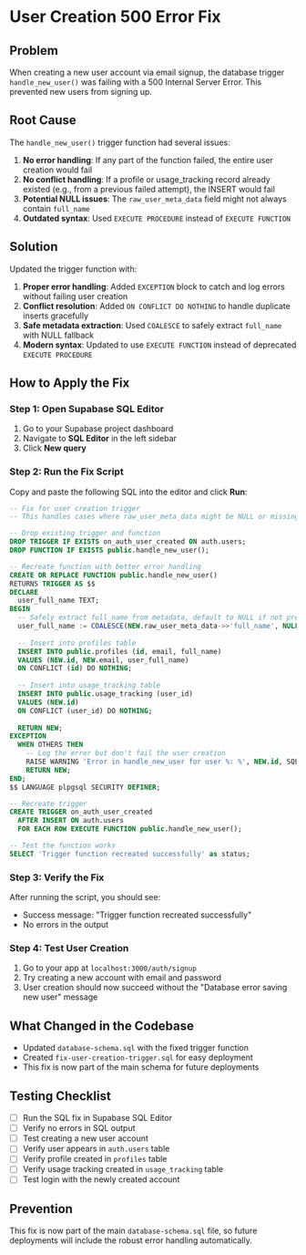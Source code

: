 # User Creation 500 Error Fix

## Problem
When creating a new user account via email signup, the database trigger `handle_new_user()` was failing with a 500 Internal Server Error. This prevented new users from signing up.

## Root Cause
The `handle_new_user()` trigger function had several issues:
1. **No error handling**: If any part of the function failed, the entire user creation would fail
2. **No conflict handling**: If a profile or usage_tracking record already existed (e.g., from a previous failed attempt), the INSERT would fail
3. **Potential NULL issues**: The `raw_user_meta_data` field might not always contain `full_name`
4. **Outdated syntax**: Used `EXECUTE PROCEDURE` instead of `EXECUTE FUNCTION`

## Solution
Updated the trigger function with:
1. **Proper error handling**: Added `EXCEPTION` block to catch and log errors without failing user creation
2. **Conflict resolution**: Added `ON CONFLICT DO NOTHING` to handle duplicate inserts gracefully
3. **Safe metadata extraction**: Used `COALESCE` to safely extract `full_name` with NULL fallback
4. **Modern syntax**: Updated to use `EXECUTE FUNCTION` instead of deprecated `EXECUTE PROCEDURE`

## How to Apply the Fix

### Step 1: Open Supabase SQL Editor
1. Go to your Supabase project dashboard
2. Navigate to **SQL Editor** in the left sidebar
3. Click **New query**

### Step 2: Run the Fix Script
Copy and paste the following SQL into the editor and click **Run**:

```sql
-- Fix for user creation trigger
-- This handles cases where raw_user_meta_data might be NULL or missing full_name

-- Drop existing trigger and function
DROP TRIGGER IF EXISTS on_auth_user_created ON auth.users;
DROP FUNCTION IF EXISTS public.handle_new_user();

-- Recreate function with better error handling
CREATE OR REPLACE FUNCTION public.handle_new_user()
RETURNS TRIGGER AS $$
DECLARE
  user_full_name TEXT;
BEGIN
  -- Safely extract full_name from metadata, default to NULL if not present
  user_full_name := COALESCE(NEW.raw_user_meta_data->>'full_name', NULL);
  
  -- Insert into profiles table
  INSERT INTO public.profiles (id, email, full_name)
  VALUES (NEW.id, NEW.email, user_full_name)
  ON CONFLICT (id) DO NOTHING;
  
  -- Insert into usage_tracking table
  INSERT INTO public.usage_tracking (user_id)
  VALUES (NEW.id)
  ON CONFLICT (user_id) DO NOTHING;
  
  RETURN NEW;
EXCEPTION
  WHEN OTHERS THEN
    -- Log the error but don't fail the user creation
    RAISE WARNING 'Error in handle_new_user for user %: %', NEW.id, SQLERRM;
    RETURN NEW;
END;
$$ LANGUAGE plpgsql SECURITY DEFINER;

-- Recreate trigger
CREATE TRIGGER on_auth_user_created
  AFTER INSERT ON auth.users
  FOR EACH ROW EXECUTE FUNCTION public.handle_new_user();

-- Test the function works
SELECT 'Trigger function recreated successfully' as status;
```

### Step 3: Verify the Fix
After running the script, you should see:
- Success message: "Trigger function recreated successfully"
- No errors in the output

### Step 4: Test User Creation
1. Go to your app at `localhost:3000/auth/signup`
2. Try creating a new account with email and password
3. User creation should now succeed without the "Database error saving new user" message

## What Changed in the Codebase
- Updated `database-schema.sql` with the fixed trigger function
- Created `fix-user-creation-trigger.sql` for easy deployment
- This fix is now part of the main schema for future deployments

## Testing Checklist
- [ ] Run the SQL fix in Supabase SQL Editor
- [ ] Verify no errors in SQL output
- [ ] Test creating a new user account
- [ ] Verify user appears in `auth.users` table
- [ ] Verify profile created in `profiles` table
- [ ] Verify usage tracking created in `usage_tracking` table
- [ ] Test login with the newly created account

## Prevention
This fix is now part of the main `database-schema.sql` file, so future deployments will include the robust error handling automatically.
